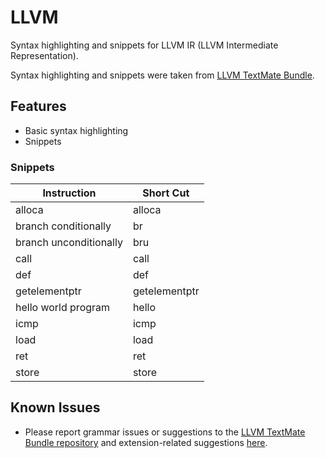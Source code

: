 # LLVM

Syntax highlighting and snippets for LLVM IR (LLVM Intermediate Representation).

Syntax highlighting and snippets were taken from [LLVM TextMate Bundle](https://github.com/hansstimer/llvm.tmbundle).

## Features

- Basic syntax highlighting
- Snippets

### Snippets
Instruction | Short Cut
---|---
alloca|alloca
branch conditionally|br
branch unconditionally|bru
call|call
def|def
getelementptr|getelementptr
hello world program|hello
icmp|icmp
load|load
ret|ret
store|store

## Known Issues

- Please report grammar issues or suggestions to the [LLVM TextMate Bundle repository](https://github.com/hansstimer/llvm.tmbundle/issues) and extension-related suggestions [here](https://github.com/RReverser/vscode-llvm/issues).